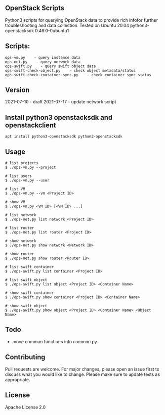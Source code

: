 ## OpenStack Scripts
Python3 scripts for querying OpenStack data to provide rich infofor further troubleshooting and data collection.
Tested on Ubuntu 20.04 python3-openstacksdk 0.46.0-0ubuntu1


## Scripts:
```
ops-vm.py    - query instance data
ops-net.py    - query network data
ops-swift.py    - query swift object data
ops-swift-check-object.py    - check object metadata/status
ops-swift-check-container-sync.py    - check container sync status
```

## Version
2021-07-10 - draft
2021-07-17 - update network script

## Install python3 openstacksdk and openstackclient
```
apt install python3-openstacksdk python3-openstacksdk
```

## Usage
```
# list projects
$ ./ops-vm.py --project

# list users
$ ./ops-vm.py --user

# list VM
$ ./ops-vm.py --vm <Project ID> 

# show VM
$ ./ops-vm.py <VM ID> [<VM ID> ...]

# list network
$ ./ops-net.py list network <Project ID>

# list router
$ ./ops-net.py list router <Project ID>

# show network
$ ./ops-net.py show network <Network ID>

# show router
$ ./ops-net.py show router <Router ID>

# list swift container
$ ./ops-swift.py list container <Project ID>

# list swift object
$ ./ops-swift.py list object <Project ID> <Container Name>

# show swift container
$ ./ops-swift.py show container <Project ID> <Container Name>

# show swift object
$ ./ops-swift.py show object <Project ID> <Container Name> <Object Name>
```

## Todo
* move common functions into common.py

## Contributing
Pull requests are welcome. For major changes, please open an issue first to discuss what you would like to change. Please make sure to update tests as appropriate.

## License
Apache License 2.0
